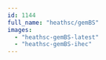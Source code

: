 ```yaml
---
id: 1144
full_name: "heathsc/gemBS"
images: 
  - "heathsc-gemBS-latest"
  - "heathsc-gemBS-ihec"
---
```

